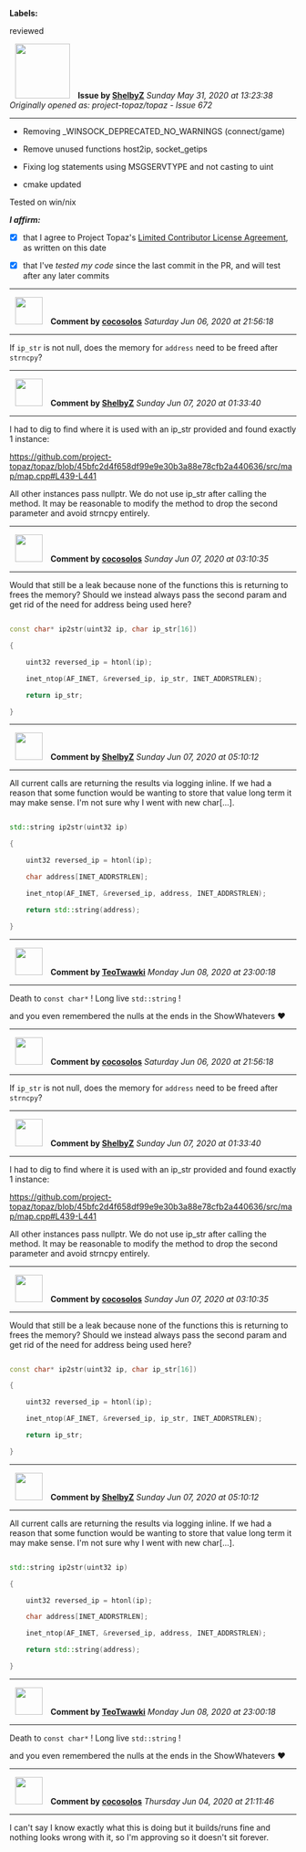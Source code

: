 **Labels:**

reviewed



<a href="https://github.com/ShelbyZ"><img src="https://avatars0.githubusercontent.com/u/1033099?v=4" width="96" height="96" hspace="10"></img></a> **Issue by [ShelbyZ](https://github.com/ShelbyZ)**
_Sunday May 31, 2020 at 13:23:38_
_Originally opened as: project-topaz/topaz - Issue 672_

----

- Removing _WINSOCK_DEPRECATED_NO_WARNINGS (connect/game)
- Remove unused functions host2ip, socket_getips
- Fixing log statements using MSGSERVTYPE and not casting to uint
- cmake updated

Tested on win/nix

<!-- place 'x' mark between square [] brackets to affirm: -->
**_I affirm:_**
- [X] that I agree to Project Topaz's [Limited Contributor License Agreement](http://project-topaz.com/blob/release/CONTRIBUTOR_AGREEMENT.md), as written on this date
- [X] that I've _tested my code_ since the last commit in the PR, and will test after any later commits




----
<a href="https://github.com/cocosolos"><img src="https://avatars2.githubusercontent.com/u/2593549?v=4" width="48" height="48" hspace="10"></img></a> **Comment by [cocosolos](https://github.com/cocosolos)**
_Saturday Jun 06, 2020 at 21:56:18_

----

If `ip_str` is not null, does the memory for `address` need to be freed after `strncpy`?


----
<a href="https://github.com/ShelbyZ"><img src="https://avatars0.githubusercontent.com/u/1033099?v=4" width="48" height="48" hspace="10"></img></a> **Comment by [ShelbyZ](https://github.com/ShelbyZ)**
_Sunday Jun 07, 2020 at 01:33:40_

----

I had to dig to find where it is used with an ip_str provided and found exactly 1 instance:

https://github.com/project-topaz/topaz/blob/45bfc2d4f658df99e9e30b3a88e78cfb2a440636/src/map/map.cpp#L439-L441

All other instances pass nullptr.  We do not use ip_str after calling the method.  It may be reasonable to modify the method to drop the second parameter and avoid strncpy entirely.


----
<a href="https://github.com/cocosolos"><img src="https://avatars2.githubusercontent.com/u/2593549?v=4" width="48" height="48" hspace="10"></img></a> **Comment by [cocosolos](https://github.com/cocosolos)**
_Sunday Jun 07, 2020 at 03:10:35_

----

Would that still be a leak because none of the functions this is returning to frees the memory? Should we instead always pass the second param and get rid of the need for address being used here?
```cpp
const char* ip2str(uint32 ip, char ip_str[16])
{
    uint32 reversed_ip = htonl(ip);
    inet_ntop(AF_INET, &reversed_ip, ip_str, INET_ADDRSTRLEN);
    return ip_str;
}
```


----
<a href="https://github.com/ShelbyZ"><img src="https://avatars0.githubusercontent.com/u/1033099?v=4" width="48" height="48" hspace="10"></img></a> **Comment by [ShelbyZ](https://github.com/ShelbyZ)**
_Sunday Jun 07, 2020 at 05:10:12_

----

All current calls are returning the results via logging inline.  If we had a reason that some function would be wanting to store that value long term it may make sense.  I'm not sure why I went with new char[...].

```cpp
std::string ip2str(uint32 ip)
{
    uint32 reversed_ip = htonl(ip);
    char address[INET_ADDRSTRLEN];
    inet_ntop(AF_INET, &reversed_ip, address, INET_ADDRSTRLEN);
    return std::string(address);
}
```


----
<a href="https://github.com/TeoTwawki"><img src="https://avatars0.githubusercontent.com/u/6871475?v=4" width="48" height="48" hspace="10"></img></a> **Comment by [TeoTwawki](https://github.com/TeoTwawki)**
_Monday Jun 08, 2020 at 23:00:18_

----

Death to `const char*` !  Long live `std::string` !

and you even remembered the nulls at the ends in the ShowWhatevers :heart: 


----
<a href="https://github.com/cocosolos"><img src="https://avatars2.githubusercontent.com/u/2593549?v=4" width="48" height="48" hspace="10"></img></a> **Comment by [cocosolos](https://github.com/cocosolos)**
_Saturday Jun 06, 2020 at 21:56:18_

----

If `ip_str` is not null, does the memory for `address` need to be freed after `strncpy`?


----
<a href="https://github.com/ShelbyZ"><img src="https://avatars0.githubusercontent.com/u/1033099?v=4" width="48" height="48" hspace="10"></img></a> **Comment by [ShelbyZ](https://github.com/ShelbyZ)**
_Sunday Jun 07, 2020 at 01:33:40_

----

I had to dig to find where it is used with an ip_str provided and found exactly 1 instance:

https://github.com/project-topaz/topaz/blob/45bfc2d4f658df99e9e30b3a88e78cfb2a440636/src/map/map.cpp#L439-L441

All other instances pass nullptr.  We do not use ip_str after calling the method.  It may be reasonable to modify the method to drop the second parameter and avoid strncpy entirely.


----
<a href="https://github.com/cocosolos"><img src="https://avatars2.githubusercontent.com/u/2593549?v=4" width="48" height="48" hspace="10"></img></a> **Comment by [cocosolos](https://github.com/cocosolos)**
_Sunday Jun 07, 2020 at 03:10:35_

----

Would that still be a leak because none of the functions this is returning to frees the memory? Should we instead always pass the second param and get rid of the need for address being used here?
```cpp
const char* ip2str(uint32 ip, char ip_str[16])
{
    uint32 reversed_ip = htonl(ip);
    inet_ntop(AF_INET, &reversed_ip, ip_str, INET_ADDRSTRLEN);
    return ip_str;
}
```


----
<a href="https://github.com/ShelbyZ"><img src="https://avatars0.githubusercontent.com/u/1033099?v=4" width="48" height="48" hspace="10"></img></a> **Comment by [ShelbyZ](https://github.com/ShelbyZ)**
_Sunday Jun 07, 2020 at 05:10:12_

----

All current calls are returning the results via logging inline.  If we had a reason that some function would be wanting to store that value long term it may make sense.  I'm not sure why I went with new char[...].

```cpp
std::string ip2str(uint32 ip)
{
    uint32 reversed_ip = htonl(ip);
    char address[INET_ADDRSTRLEN];
    inet_ntop(AF_INET, &reversed_ip, address, INET_ADDRSTRLEN);
    return std::string(address);
}
```


----
<a href="https://github.com/TeoTwawki"><img src="https://avatars0.githubusercontent.com/u/6871475?v=4" width="48" height="48" hspace="10"></img></a> **Comment by [TeoTwawki](https://github.com/TeoTwawki)**
_Monday Jun 08, 2020 at 23:00:18_

----

Death to `const char*` !  Long live `std::string` !

and you even remembered the nulls at the ends in the ShowWhatevers :heart: 


----
<a href="https://github.com/cocosolos"><img src="https://avatars2.githubusercontent.com/u/2593549?v=4" width="48" height="48" hspace="10"></img></a> **Comment by [cocosolos](https://github.com/cocosolos)**
_Thursday Jun 04, 2020 at 21:11:46_

----

I can't say I know exactly what this is doing but it builds/runs fine and nothing looks wrong with it, so I'm approving so it doesn't sit forever.
